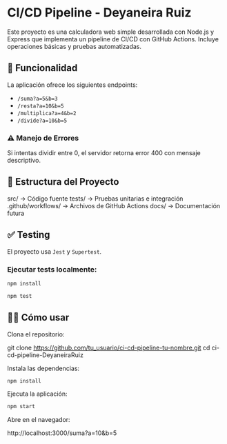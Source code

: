 # CI/CD Pipeline - Deyaneira Ruiz

Este proyecto es una calculadora web simple desarrollada con Node.js y Express que implementa un pipeline de CI/CD con GitHub Actions. Incluye operaciones básicas y pruebas automatizadas.

## 🚀 Funcionalidad

La aplicación ofrece los siguientes endpoints:

- `/suma?a=5&b=3`
- `/resta?a=10&b=5`
- `/multiplica?a=4&b=2`
- `/divide?a=10&b=5`

### ⚠️ Manejo de Errores
Si intentas dividir entre 0, el servidor retorna error 400 con mensaje descriptivo.

## 📁 Estructura del Proyecto

src/ → Código fuente
tests/ → Pruebas unitarias e integración
.github/workflows/ → Archivos de GitHub Actions
docs/ → Documentación futura

## ✅ Testing

El proyecto usa `Jest` y `Supertest`.

### Ejecutar tests localmente:

```bash
npm install
```

```bash
npm test
```
## 👨‍💻 Cómo usar

Clona el repositorio:

git clone https://github.com/tu_usuario/ci-cd-pipeline-tu-nombre.git
cd ci-cd-pipeline-DeyaneiraRuiz

Instala las dependencias:
```bash
npm install
```
Ejecuta la aplicación:
```bash
npm start
```
Abre en el navegador:

http://localhost:3000/suma?a=10&b=5
